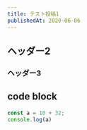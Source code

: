 ```yaml
---
title: テスト投稿1
publishedAt: 2020-06-06
---
```


## ヘッダー2

### ヘッダー3

## code block

```js
const a = 10 + 32;
console.log(a)
```
